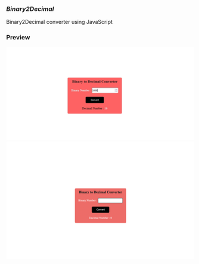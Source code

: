 ### ***Binary2Decimal***

Binary2Decimal converter using JavaScript


### Preview
![](./Image/img.jpg)
![](./Image/Binary_Decimal.png)
